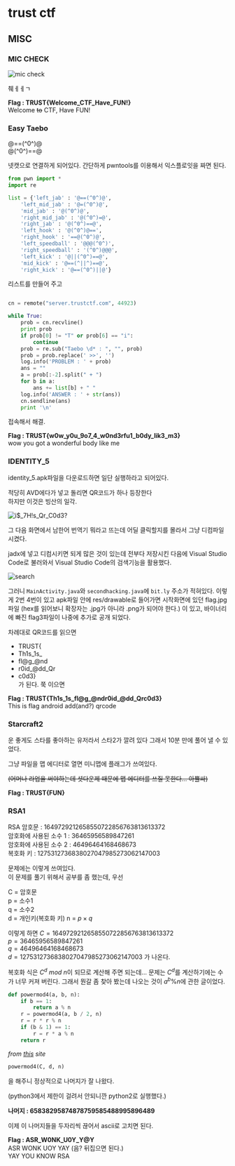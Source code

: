 # trust ctf

## MISC

### MIC CHECK

![mic check](MISC/MIC&#32;CHECK!/screenshot/check.png)

췌ㅔㅔㄱ

**Flag : TRUST{Welcome_CTF_Have_FUN!}**  
Welcome ~~to~~ CTF, Have FUN!


### Easy Taebo

@==(^0^)@  
@(^0^)==@

넷캣으로 연결하게 되어있다.
간단하게 pwntools를 이용해서 익스플로잇을 짜면 된다.

```py
from pwn import *
import re

list = {'left_jab' : '@==(^0^)@',
    'left_mid_jab' : '@=(^0^)@',
    'mid_jab' : '@(^0^)@',
    'right_mid_jab' : '@(^0^)=@',
    'right_jab' : '@(^0^)==@',
    'left_hook' : '@(^0^)@==',
    'right_hook' : '==@(^0^)@',
    'left_speedball' : '@@@(^0^)',
    'right_speedball' : '(^0^)@@@',
    'left_kick' : '@||(^0^)==@',
    'mid_kick' : '@==(^||^)==@',
    'right_kick' : '@==(^0^)||@'}
```
리스트를 만들어 주고
```py

cn = remote("server.trustctf.com", 44923)

while True:
    prob = cn.recvline()
    print prob
    if prob[0] != "T" or prob[6] == "i":
        continue
    prob = re.sub("Taebo \d* : ", "", prob)
    prob = prob.replace(' >>', '')
    log.info('PROBLEM : ' + prob)
    ans = ""
    a = prob[:-2].split(" + ")
    for b in a:
        ans += list[b] + " "
    log.info('ANSWER : ' + str(ans))
    cn.sendline(ans)
    print '\n'
```
접속해서 해결.

**Flag : TRUST{w0w_y0u_9o7_4_w0nd3rfu1_b0dy_lik3_m3}**  
wow you got a wonderful body like me

### IDENTITY_5

identity_5.apk파일을 다운로드하면 일단 실행하라고 되어있다.

적당히 AVD에다가 넣고 돌리면 QR코드가 하나 등장한다  
하지만 이것은 빙산의 일각.

![i$_7H!s_Qr_C0d3?](MISC/IDENTITY_5/screenshot/qrcode.png)

그 다음 화면에서 남한어 번역기 뭐라고 뜨는데 어딜 클릭할지를 몰라서 그냥 디컴파일 시켰다.

jadx에 넣고 디컴시키면 되게 많은 것이 있는데 전부다 저장시킨 다음에 Visual Studio Code로 불러와서
Visual Studio Code의 검색기능을 활용했다.

![search](MISC/IDENTITY_5/screenshot/search.png)

그러니 `MainActivity.java`와 `secondhacking.java`에 `bit.ly` 주소가 적혀있다. 이렇게 2번 4번이 있고
apk파일 안에 res/drawable로 들어가면 시작화면에 있던 flag.jpg파일 (hex를 읽어보니 확장자는 .jpg가 아니라 .png가 되어야 한다.) 이 있고, 바이너리에 빠진 flag3파일이 나중에 추가로 공개 되었다.

차례대로 QR코드를 읽으면 
+ TRUST{
+ Th1s_1s_
+ fl@g_@nd
+ r0id_@dd_Qr
+ c0d3}   
가 된다.
쭉 이으면 

**Flag : TRUST{Th1s_1s_fl@g_@ndr0id_@dd_Qrc0d3}**  
This is flag android add(and?) qrcode


### Starcraft2

운 좋게도 스타를 좋아하는 유저라서 스타2가 깔려 있다
그래서 10분 만에 풀어 낼 수 있었다.

그냥 파일을 맵 에디터로 열면 미니맵에 플래그가 쓰여있다.

~~(어머나 라업을 써야하는데 셧다운제 때문에 맵 에디터를 쓰질 못한다... 아뿔싸)~~

**Flag : TRUST{FUN}**


### RSA1

RSA 암호문 : 1649729212658550722856763813613372  
암호화에 사용된 소수 1 : 36465956589847261  
암호화에 사용된 소수 2 : 46496464168468673  
복호화 키 : 1275312736838027047985273062147003

문제에는 이렇게 쓰여있다.  
이 문제를 풀기 위해서 공부를 좀 했는데, 우선

C = 암호문  
p = 소수1  
q = 소수2  
d = 개인키(복호화 키)
n = $p × q$

이렇게 하면
$C=1649729212658550722856763813613372$  
$p = 36465956589847261$  
$q = 46496464168468673$  
$d = 1275312736838027047985273062147003$
가 나온다.

복호화 식은 $C^d \: mod \: n$이 되므로 계산해 주면 되는데...
문제는 $C^d$를 계산하기에는 수가 너무 커져 버린다. 그래서 뭔갈 좀 찾아 봤는데 나오는 것이 $a^b\%n$에 관한 글이었다. 

```py
def powermod4(a, b, n):
    if b == 1:
        return a % n
    r = powermod4(a, b / 2, n)
    r = r * r % n
    if (b & 1) == 1:
        r = r * a % n
    return r
```
_from [this](https://helloacm.com/compute-powermod-abn/) site_

```py
powermod4(C, d, n)
```
을 해주니 정상적으로 나머지가 잘 나왔다.

(python3에서 제한이 걸려서 안되니깐 python2로 실행했다.)

**나머지 : 65838295874878759585488995896489**

이제 이 나머지들을 두자리씩 끊어서 ascii로 고치면 된다.

**Flag : ASR_W0NK_U0Y_Y@Y**  
ASR WONK UOY YAY (음? 뒤집으면 된다.)  
YAY YOU KNOW RSA